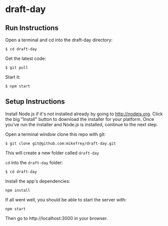 draft-day
=========

## Run Instructions

Open a terminal and cd into the draft-day directory:
```
$ cd draft-day
```

Get the latest code:
```
$ git pull
```

Start it:
```
$ npm start
```



## Setup Instructions

Install Node.js if it's not installed already by going to http://nodejs.org. Click the big "Install" button to download the installer for your platform. Once you've run the installer and Node.js is installed, continue to the next step.

Open a terminal window clone this repo with git:
```
$ git clone git@github.com:mikefrey/draft-day.git
```

This will create a new folder called `draft-day`

`cd` into the `draft-day` folder:
```
$ cd draft-day
```

Install the app's dependencies:
```
npm install
```

If all went well, you should be able to start the server with:
```
npm start
```

Then go to http://localhost:3000 in your browser.
